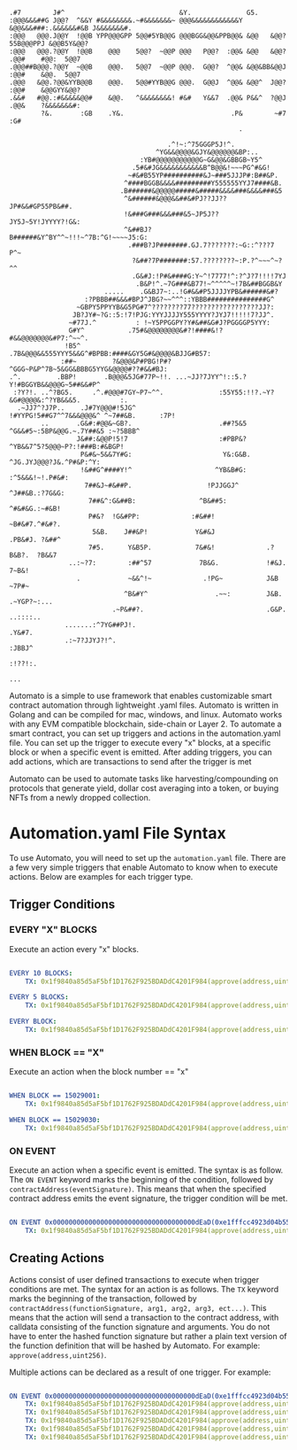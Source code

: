 ```
.#7        J#^                             &Y.              G5.                                
:@@@&&&##G J@@?  ^&&Y #&&&&&&&&.~#&&&&&&&~ @@@&&&&&&&&&&&&Y &@@&&&###:.&&&&&&#&B J&&&&&&&#.    
:@@@   @@@.J@@Y  !@@B YPP@@@GPP 5@@#5YB@@G @@@BGG&@@&PPB@@& &@@   &@@? 55B@@@PPJ &@@B5Y&@@?    
:@@@   @@@.?@@Y  !@@B    @@@    5@@?  ~@@P @@@   P@@?  :@@& &@@   &@@?   .@@#    #@@:  5@@7    
.@@@##B@@@.?@@Y  ~@@B    @@@.   5@@7  ~@@P @@@.  G@@?  ^@@& &@@&BB&@@J   :@@#    &@@.  5@@7    
.@@@   &@@.?@@&YYB@@B    @@@.   5@@#YYB@@G @@@.  G@@J  ^@@& &@@^  J@@?   :@@#    &@@GYY&@@?    
.&&#   #@@.:#&&&&&@@#    &@@.   ^&&&&&&&&! #&#   Y&&7  .@@& P&&^  ?@@J   .@@&    ?&&&&&&&#:    
        ?&.       :GB    .Y&.                           .P&        ~#7    :G#                  
                                                          .                                     
                                                                                                                                                                                             
                                        .^!~:^75GGGP5J!^.                                        
                                     ^YG&&@@@@&GJY&@@@@@@&BP:..                                   
                                 :YB#@@@@@@@@@@@G~G&@@&GBBGB~Y5^                                 
                               .5#&#JG&&&&&&&&&&&B^B@@&!~~~PG^#&G!                               
                              ~#&#B55YP##########&J~###5JJJP#:B##&P.                             
                             ^####BGGB&&&&#########Y555555YYJ7####&B.                            
                            .B######&@@@@@#####&#####&&&&###&&&&###&5                            
                             ^&######&@@@&&##&#PJ??JJ??JP#&&#GP55PB&##.                           
                             !&###G###&&&###&5~JP5J??JY5J~5Y!JYYYY?!G&:                           
                             ^&##BJ?B######&Y^BY^^~!!!~^7B:^G!~~~~J5:G:                           
                              .###B?JP#######.GJ.7???????:~G::^???7 P^~                            
                               ?&##?7P#######:57.????????~:P.?^~~~^~?^^                            
                               .G&#J:!P#&####G:Y~^!7777!^:?^J?7!!!!7YJ                             
                                .B&P!^.~7G###&B77!~^^^^^~!7B&##BGGB&Y                              
                        .....    .G&BJ7~:..!G#&&#P5JJJJYPB&######&#?                               
                   :?PBBB##&&&#BPJ^JBG?~~^^^::YBBB###############G^                                
                 ~GBPY5PPYYB&G5PG#7^????????77?????????????????JJ?:                                
                JB?JY#~?G::5:!7!PJG:YYYJJJJY555YYYY?JYJ7!!!!!7?JJ^.                                
               ~#77J.^          : !~Y5PPGGPY?Y#&##&G#J?PGGGGP5YYY:                                 
               G#Y^           .75#&@@@@@@@@&#?!####&!?#&&@@@@@@@&#P7:^~~^.                         
              !B5^         .7B&@@@&&555YYY5&&G^#BPBB:####&GY5G#&@@@@&BJJG#B57:                     
             :##~         ?&@@@&P#PBG!P#?^GGG~P&P^7B~5&GG&BBBG5YYG&@@@@#??#&&#BJ:                  
.^.         .BBP!       .B@@@&5JG#77P~!!. ...~JJ?7JYY^!::5.?Y!#BGGYB&&@@@G~5##&&#P^                
 :?Y?!. ..^?BG5.     .^.#@@@#7GY~P7~^^.              :55Y55:!!?.~Y?&G#@@@@&:^?YB&&&5.          :.  
  .~JJ7^?J7P..    .J#7Y@@@#!5JG^                     !#YYPG!5##G7^^7&&&@@@&^ ^~7##&B.      :7P!   
        ..       .G&#:#@@&~GB?.                      .##?5&5 ^G&&#5~:5BP&@@G.~.7Y##&5 :~?5BBB^    
                 J&##:&@@P!5!7                       :#PBP&?   ^YB&&7^5?5@@@~P?:!###B:#&BGP!      
                  P&#&~5&&7Y#G:                       Y&:G&B.      ^JG.JYJ@@@?J&.^P#&P:^Y:         
                  !&##G^####Y!^                     ^YB&B#G:           :^5&&&!~!.P#&#:             
                   7##&J~#&##P.                   !PJJGGJ^             ^J##&B.:?7G&G:              
                    7##&^:G&##B:                ^B&##5:               ^#&#&G.:~#&B!                
                    P#&?  !G&#PP:             :#&##!                ~B#&#7.^#&#?.                 
                     5&B.    J##&P!            Y&#&J               .PB&#J. ?&##^                   
                    7#5.      Y&B5P.           7&#&!             .?B&B?.  ?B&&7                    
               ..:~?7:        :##^57            7B&G.            !#&J.    7~B&!                    
                 .            ~&&^!~             .!PG~           J&B       ~7P#~                   
                             ^B&#Y^                 .~~:         J&B.       .~YGP?~:...            
                          .~P&##?.                               .G&P.          ..::::..           
              .......:^7YG##PJ!.                                  .Y&#7.                           
              .:~7?JJYJ?!^.                                        :JBBJ^                         
                                                                      :!??!:.                     
                                                                           ...                    
```


Automato is a simple to use framework that enables customizable smart contract automation through lightweight .yaml files. Automato is written in Golang and can be compiled for mac, windows, and linux. Automato works with any EVM compatible blockchain, side-chain or Layer 2. 
To automate a smart contract, you can set up triggers and actions in the automation.yaml file.  You can set up the trigger to execute every "x" blocks, at a specific block or when a specific event is emitted. After adding triggers, you can add actions, which are transactions to send after the trigger is met

Automato can be used to automate tasks like harvesting/compounding on protocols that generate yield, dollar cost averaging into a token, or buying NFTs from a newly dropped collection. 


# Automation.yaml File Syntax

To use Automato, you will need to set up the `automation.yaml` file. There are a few very simple triggers that enable Automato to know when to execute actions. Below are examples for each trigger type.


## Trigger Conditions

### EVERY "X" BLOCKS

Execute an action every "x" blocks.
```yaml

EVERY 10 BLOCKS:
	TX: 0x1f9840a85d5aF5bf1D1762F925BDADdC4201F984(approve(address,uint256), 0x1f9840a85d5aF5bf1D1762F925BDADdC4201F984, 1000)

EVERY 5 BLOCKS:
	TX: 0x1f9840a85d5aF5bf1D1762F925BDADdC4201F984(approve(address,uint256), 0x1f9840a85d5aF5bf1D1762F925BDADdC4201F984, 1000)

EVERY BLOCK:
	TX: 0x1f9840a85d5aF5bf1D1762F925BDADdC4201F984(approve(address,uint256), 0x1f9840a85d5aF5bf1D1762F925BDADdC4201F984, 1000)

```


### WHEN BLOCK == "X"

Execute an action when the block number == "x"
```yaml

WHEN BLOCK == 15029001:
	TX: 0x1f9840a85d5aF5bf1D1762F925BDADdC4201F984(approve(address,uint256), 0x1f9840a85d5aF5bf1D1762F925BDADdC4201F984, 1000)

WHEN BLOCK == 15029030:
	TX: 0x1f9840a85d5aF5bf1D1762F925BDADdC4201F984(approve(address,uint256), 0x1f9840a85d5aF5bf1D1762F925BDADdC4201F984, 1000)

```

### ON EVENT

Execute an action when a specific event is emitted. The syntax is as follow. The `ON EVENT` keyword marks the beginning of the condition, followed by `contractAddress(eventSignature)`. This means that when the specified contract address emits the event signature, the trigger condition will be met.

```yaml

ON EVENT 0x000000000000000000000000000000000000dEaD(0xe1fffcc4923d04b559f4d29a8bfc6cda04eb5b0d3c460751c2402c5c5cc9109c):
	TX: 0x1f9840a85d5aF5bf1D1762F925BDADdC4201F984(approve(address,uint256), 0x1f9840a85d5aF5bf1D1762F925BDADdC4201F984, 1000)

```


## Creating Actions

Actions consist of user defined transactions to execute when trigger conditions are met. The syntax for an action is as follows. The `TX` keyword marks the beginning of the transaction, followed by `contractAddress(functionSignature, arg1, arg2, arg3, ect...)`. This means that the action will send a transaction to the contract address, with calldata consisting of the function signature and arguments. You do not have to enter the hashed function signature but rather a plain text version of the function definition that will be hashed by Automato. For example: `approve(address,uint256)`. 

Multiple actions can be declared as a result of one trigger. For example:

```yaml

ON EVENT 0x000000000000000000000000000000000000dEaD(0xe1fffcc4923d04b559f4d29a8bfc6cda04eb5b0d3c460751c2402c5c5cc9109c):
	TX: 0x1f9840a85d5aF5bf1D1762F925BDADdC4201F984(approve(address,uint256), 0x1f9840a85d5aF5bf1D1762F925BDADdC4201F984, 1000)
	TX: 0x1f9840a85d5aF5bf1D1762F925BDADdC4201F984(approve(address,uint256), 0x1f9840a85d5aF5bf1D1762F925BDADdC4201F984, 1000)
	TX: 0x1f9840a85d5aF5bf1D1762F925BDADdC4201F984(approve(address,uint256), 0x1f9840a85d5aF5bf1D1762F925BDADdC4201F984, 1000)
	TX: 0x1f9840a85d5aF5bf1D1762F925BDADdC4201F984(approve(address,uint256), 0x1f9840a85d5aF5bf1D1762F925BDADdC4201F984, 1000)
	TX: 0x1f9840a85d5aF5bf1D1762F925BDADdC4201F984(approve(address,uint256), 0x1f9840a85d5aF5bf1D1762F925BDADdC4201F984, 1000)

```